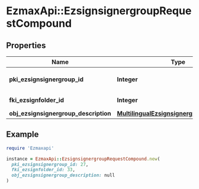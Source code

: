 # EzmaxApi::EzsignsignergroupRequestCompound

## Properties

| Name | Type | Description | Notes |
| ---- | ---- | ----------- | ----- |
| **pki_ezsignsignergroup_id** | **Integer** | The unique ID of the Ezsignsignergroup | [optional] |
| **fki_ezsignfolder_id** | **Integer** | The unique ID of the Ezsignfolder |  |
| **obj_ezsignsignergroup_description** | [**MultilingualEzsignsignergroupDescription**](MultilingualEzsignsignergroupDescription.md) |  |  |

## Example

```ruby
require 'Ezmaxapi'

instance = EzmaxApi::EzsignsignergroupRequestCompound.new(
  pki_ezsignsignergroup_id: 27,
  fki_ezsignfolder_id: 33,
  obj_ezsignsignergroup_description: null
)
```

